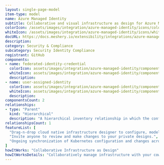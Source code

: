 ```yaml
---
layout: single-page-model
item-type: model
name: Azure Managed Identity
subtitle: Collaborative and visual infrastructure as design for Azure Managed Identity
colorIcon: /assets/images/integration/azure-managed-identity/icons/color/azure-managed-identity-color.svg
whiteIcon: /assets/images/integration/azure-managed-identity/icons/white/azure-managed-identity-white.svg
docURL: https://docs.meshery.io/extensibility/integrations/azure-managed-identity
description: 
category: Security & Compliance
subcategory: Security Identity Compliance
registrant: GitHub
components: 
- name: federated-identity-credential
  colorIcon: assets/images/integration/azure-managed-identity/components/federated-identity-credential/icons/color/federated-identity-credential-color.svg
  whiteIcon: assets/images/integration/azure-managed-identity/components/federated-identity-credential/icons/white/federated-identity-credential-white.svg
  description: 
- name: user-assigned-identity
  colorIcon: assets/images/integration/azure-managed-identity/components/user-assigned-identity/icons/color/user-assigned-identity-color.svg
  whiteIcon: assets/images/integration/azure-managed-identity/components/user-assigned-identity/icons/white/user-assigned-identity-white.svg
  description: 
componentsCount: 2
relationships: 
- type: "Parent"
  kind: "Hierarchical"
  description: "A hierarchical inventory relationship in which the configuration of (parent component) is patched with the configuration of (child component). "
relationshipsCount: 1
featureList: [
  "Drag-n-drop cloud native infrastructure designer to configure, model, and deploy your workloads.",
  "Invite anyone to review and make changes to your private designs.",
  "Ongoing synchronization of Kubernetes configuration and changes across any number of clusters."
]
howItWorks: "Collaborative Infrastructure as Design"
howItWorksDetails: "Collaboratively manage infrastructure with your coworkers synchronously sharing the same designs."
---
```

